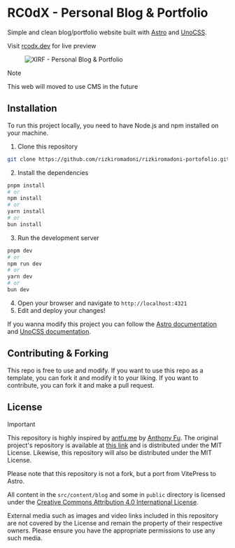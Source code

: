 # RC0dX - Personal Blog & Portfolio

Simple and clean blog/portfolio website built with <a href="https://astro.build/" target="_blank">Astro</a> and <a href="https://(https://unocss.dev/)" target="_blank">UnoCSS</a>.

Visit [rcodx.dev](https://rcodx.dev) for live preview

<!-- image -->

<figure>
    <source 
        srcset="https://raw.githubusercontent.com/xirf/xirf-portofolio/main/public/images/screenshot-dark.png"
        media="(prefers-color-scheme: dark)" />
    <source 
        srcset="https://raw.githubusercontent.com/xirf/xirf-portofolio/main/public/images/screenshot-light.png"
        media="(prefers-color-scheme: light), (prefers-color-scheme: no-preference)" />
    <img
        src="https://raw.githubusercontent.com/xirf/xirf-portofolio/main/public/images/screenshot-light.png"
        alt="XIRF - Personal Blog & Portfolio" />
</figure>

> [!NOTE]
> This web will moved to use CMS in the future

## Installation

To run this project locally, you need to have Node.js and npm installed on your machine.

1. Clone this repository

```bash
git clone https://github.com/rizkiromadoni/rizkiromadoni-portofolio.git
```

2. Install the dependencies

```bash
pnpm install
# or
npm install
# or
yarn install
# or
bun install
```

3. Run the development server

```bash
pnpm dev
# or
npm run dev
# or
yarn dev
# or
bun dev
```

4. Open your browser and navigate to `http://localhost:4321`
5. Edit and deploy your changes!

If you wanna modify this project you can follow the [Astro documentation](https://docs.astro.build/getting-started) and [UnoCSS documentation](https://unocss.dev/guide/).

## Contributing & Forking

This repo is free to use and modify. If you want to use this repo as a template, you can fork it and modify it to your liking. If you want to contribute, you can fork it and make a pull request.

## License

> [!IMPORTANT]
> This repository is highly inspired by [antfu.me](https://antfu.me) by [Anthony Fu](https://github.com/antfu). The original project's repository is available at [this link](https://github.com/antfu/antfu.me) and is distributed under the MIT License. Likewise, this repository will also be distributed under the MIT License.
>
> Please note that this repository is not a fork, but a port from VitePress to Astro.

All content in the `src/content/blog` and some in `public` directory is licensed under the [Creative Commons Attribution 4.0 International License](https://creativecommons.org/licenses/by/4.0/).

External media such as images and video links included in this repository are not covered by the License and remain the property of their respective owners. Please ensure you have the appropriate permissions to use any such media.
